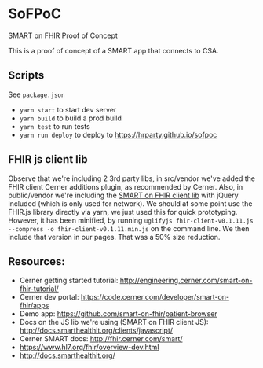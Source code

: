 # SoFPoC

SMART on FHIR Proof of Concept

This is a proof of concept of a SMART app that connects to CSA.

## Scripts

See `package.json`

* `yarn start` to start dev server
* `yarn build` to build a prod build
* `yarn test` to run tests
* `yarn run deploy` to deploy to https://hrparty.github.io/sofpoc

## FHIR js client lib

Observe that we're including 2 3rd party libs, in src/vendor we've added the FHIR client Cerner additions plugin, as recommended by Cerner. Also, in public/vendor we're including the [SMART on FHIR client lib](https://github.com/smart-on-fhir/client-js) with jQuery included (which is only used for network). We should at some point use the FHIR.js library directly via yarn, we just used this for quick prototyping. However, it has been minified, by running `uglifyjs fhir-client-v0.1.11.js --compress -o fhir-client-v0.1.11.min.js` on the command line. We then include that version in our pages. That was a 50% size reduction.

## Resources:

* Cerner getting started tutorial: http://engineering.cerner.com/smart-on-fhir-tutorial/
* Cerner dev portal: https://code.cerner.com/developer/smart-on-fhir/apps
* Demo app: https://github.com/smart-on-fhir/patient-browser
* Docs on the JS lib we're using (SMART on FHIR client JS): http://docs.smarthealthit.org/clients/javascript/
* Cerner SMART docs: http://fhir.cerner.com/smart/
* https://www.hl7.org/fhir/overview-dev.html
* http://docs.smarthealthit.org/
